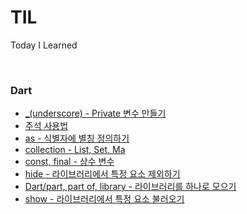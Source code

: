 # TIL
 Today I Learned

<br>

### Dart
- [_(underscore) - Private 변수 만들기](Dart/_(underscore)%20-%20Private%20변수를%20만드는%20법.md)
- [주석 사용법](Dart/주석%20사용법.md)
- [as - 식별자에 별칭 정의하기](Dart/as%20-%20식별자에%20별칭%20정의하기.md)
- [collection - List, Set, Ma](Dart/collection%20-%20List,%20Set,%20Map.md)
- [const, final - 상수 변수](Dart/const,%20final%20-%20상수%20변수.md)
- [hide - 라이브러리에서 특정 요소 제외하기](Dart/hide%20-%20라이브러리에서%20특정%20요소%20제외하기.md)
- [Dart/part, part of, library - 라이브러리를 하나로 모으기](Dart/part,%20part%20of,%20library%20-%20라이브러리를%20하나로%20모으기.md)
- [show - 라이브러리에서 특정 요소 불러오기](Dart/show%20-%20라이브러리에서%20특정%20요소%20불러오기.md)